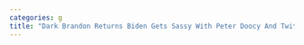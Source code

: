 ```yaml
---
categories: g
title: "Dark Brandon Returns Biden Gets Sassy With Peter Doocy And Twitter Lights Up"
---
```

